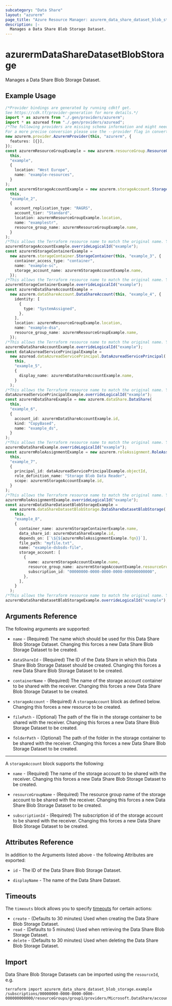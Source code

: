 ```yaml
---
subcategory: "Data Share"
layout: "azurerm"
page_title: "Azure Resource Manager: azurerm_data_share_dataset_blob_storage"
description: |-
  Manages a Data Share Blob Storage Dataset.
---
```


# azurermDataShareDatasetBlobStorage

Manages a Data Share Blob Storage Dataset.

## Example Usage

```typescript
/*Provider bindings are generated by running cdktf get.
See https://cdk.tf/provider-generation for more details.*/
import * as azurerm from "./.gen/providers/azurerm";
import * as azuread from "./.gen/providers/azuread";
/*The following providers are missing schema information and might need manual adjustments to synthesize correctly: azurerm, azuread.
For a more precise conversion please use the --provider flag in convert.*/
new azurerm.provider.AzurermProvider(this, "azurerm", {
  features: [{}],
});
const azurermResourceGroupExample = new azurerm.resourceGroup.ResourceGroup(
  this,
  "example",
  {
    location: "West Europe",
    name: "example-resources",
  }
);
const azurermStorageAccountExample = new azurerm.storageAccount.StorageAccount(
  this,
  "example_2",
  {
    account_replication_type: "RAGRS",
    account_tier: "Standard",
    location: azurermResourceGroupExample.location,
    name: "examplestr",
    resource_group_name: azurermResourceGroupExample.name,
  }
);
/*This allows the Terraform resource name to match the original name. You can remove the call if you don't need them to match.*/
azurermStorageAccountExample.overrideLogicalId("example");
const azurermStorageContainerExample =
  new azurerm.storageContainer.StorageContainer(this, "example_3", {
    container_access_type: "container",
    name: "example-sc",
    storage_account_name: azurermStorageAccountExample.name,
  });
/*This allows the Terraform resource name to match the original name. You can remove the call if you don't need them to match.*/
azurermStorageContainerExample.overrideLogicalId("example");
const azurermDataShareAccountExample =
  new azurerm.dataShareAccount.DataShareAccount(this, "example_4", {
    identity: [
      {
        type: "SystemAssigned",
      },
    ],
    location: azurermResourceGroupExample.location,
    name: "example-dsa",
    resource_group_name: azurermResourceGroupExample.name,
  });
/*This allows the Terraform resource name to match the original name. You can remove the call if you don't need them to match.*/
azurermDataShareAccountExample.overrideLogicalId("example");
const dataAzureadServicePrincipalExample =
  new azuread.dataAzureadServicePrincipal.DataAzureadServicePrincipal(
    this,
    "example_5",
    {
      display_name: azurermDataShareAccountExample.name,
    }
  );
/*This allows the Terraform resource name to match the original name. You can remove the call if you don't need them to match.*/
dataAzureadServicePrincipalExample.overrideLogicalId("example");
const azurermDataShareExample = new azurerm.dataShare.DataShare(
  this,
  "example_6",
  {
    account_id: azurermDataShareAccountExample.id,
    kind: "CopyBased",
    name: "example_ds",
  }
);
/*This allows the Terraform resource name to match the original name. You can remove the call if you don't need them to match.*/
azurermDataShareExample.overrideLogicalId("example");
const azurermRoleAssignmentExample = new azurerm.roleAssignment.RoleAssignment(
  this,
  "example_7",
  {
    principal_id: dataAzureadServicePrincipalExample.objectId,
    role_definition_name: "Storage Blob Data Reader",
    scope: azurermStorageAccountExample.id,
  }
);
/*This allows the Terraform resource name to match the original name. You can remove the call if you don't need them to match.*/
azurermRoleAssignmentExample.overrideLogicalId("example");
const azurermDataShareDatasetBlobStorageExample =
  new azurerm.dataShareDatasetBlobStorage.DataShareDatasetBlobStorage(
    this,
    "example_8",
    {
      container_name: azurermStorageContainerExample.name,
      data_share_id: azurermDataShareExample.id,
      depends_on: [`\${${azurermRoleAssignmentExample.fqn}}`],
      file_path: "myfile.txt",
      name: "example-dsbsds-file",
      storage_account: [
        {
          name: azurermStorageAccountExample.name,
          resource_group_name: azurermStorageAccountExample.resourceGroupName,
          subscription_id: "00000000-0000-0000-0000-000000000000",
        },
      ],
    }
  );
/*This allows the Terraform resource name to match the original name. You can remove the call if you don't need them to match.*/
azurermDataShareDatasetBlobStorageExample.overrideLogicalId("example");

```

## Arguments Reference

The following arguments are supported:

*   `name` - (Required) The name which should be used for this Data Share Blob Storage Dataset. Changing this forces a new Data Share Blob Storage Dataset to be created.

*   `dataShareId` - (Required) The ID of the Data Share in which this Data Share Blob Storage Dataset should be created. Changing this forces a new Data Share Blob Storage Dataset to be created.

*   `containerName` - (Required) The name of the storage account container to be shared with the receiver. Changing this forces a new Data Share Blob Storage Dataset to be created.

*   `storageAccount` - (Required) A `storageAccount` block as defined below. Changing this forces a new resource to be created.

*   `filePath` - (Optional) The path of the file in the storage container to be shared with the receiver. Changing this forces a new Data Share Blob Storage Dataset to be created.

*   `folderPath` - (Optional) The path of the folder in the storage container to be shared with the receiver. Changing this forces a new Data Share Blob Storage Dataset to be created.

***

A `storageAccount` block supports the following:

*   `name` - (Required) The name of the storage account to be shared with the receiver. Changing this forces a new Data Share Blob Storage Dataset to be created.

*   `resourceGroupName` - (Required) The resource group name of the storage account to be shared with the receiver. Changing this forces a new Data Share Blob Storage Dataset to be created.

*   `subscriptionId` - (Required) The subscription id of the storage account to be shared with the receiver. Changing this forces a new Data Share Blob Storage Dataset to be created.

## Attributes Reference

In addition to the Arguments listed above - the following Attributes are exported:

*   `id` - The ID of the Data Share Blob Storage Dataset.

*   `displayName` - The name of the Data Share Dataset.

## Timeouts

The `timeouts` block allows you to specify [timeouts](https://www.terraform.io/language/resources/syntax#operation-timeouts) for certain actions:

* `create` - (Defaults to 30 minutes) Used when creating the Data Share Blob Storage Dataset.
* `read` - (Defaults to 5 minutes) Used when retrieving the Data Share Blob Storage Dataset.
* `delete` - (Defaults to 30 minutes) Used when deleting the Data Share Blob Storage Dataset.

## Import

Data Share Blob Storage Datasets can be imported using the `resourceId`, e.g.

```console
terraform import azurerm_data_share_dataset_blob_storage.example /subscriptions/00000000-0000-0000-0000-000000000000/resourceGroups/group1/providers/Microsoft.DataShare/accounts/account1/shares/share1/dataSets/dataSet1
```

